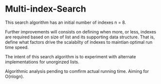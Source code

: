 # Multi-index-Search

This search algorithm has an initial number of indexes n = 8.

Further improvements will consists on defining when more, or
less, indexes are required based on size of list and its supporting
data structure. That is, define what factors drive the scalabilty of indexes
to maintian optimal run time speed.

The intent of this search algorithm is to experiment with 
alternate implementations for unorginzed lists.

Algorithmic analysis pending to comfirm actual running time.
Aiming for O(nlogn).

